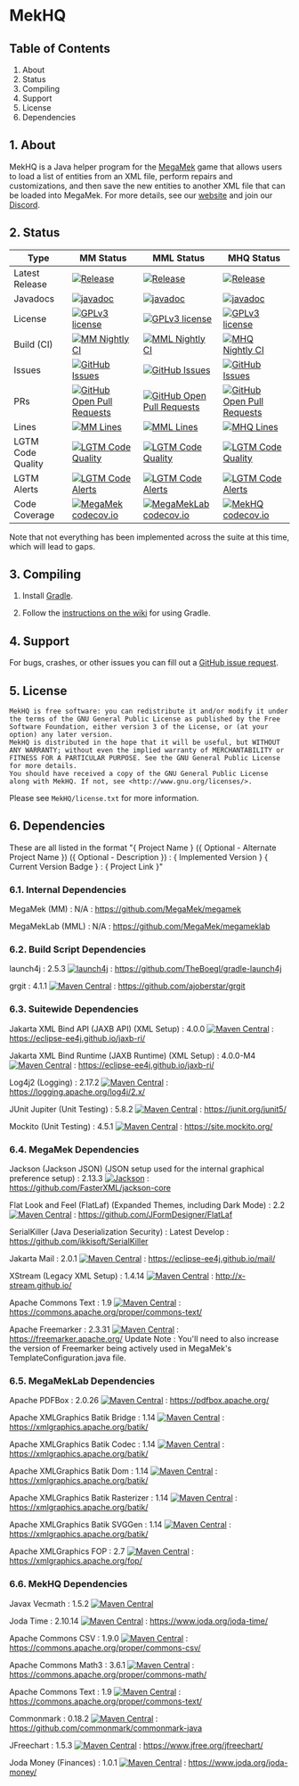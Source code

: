 # MekHQ

## Table of Contents
1. About
2. Status
3. Compiling
4. Support
5. License
6. Dependencies

## 1. About

MekHQ is a Java helper program for the [MegaMek](http://megamek.org)
game that allows users to load a list of entities from an XML file, perform repairs
and customizations, and then save the new entities to another XML file that
can be loaded into MegaMek. For more details, see
our [website](http://megamek.org/) and join our [Discord](https://discord.gg/XM54YH9396).

## 2. Status
| Type | MM Status | MML Status | MHQ Status |
| ---- | --------- | ---------- | ---------- |
| Latest Release | [![Release](https://img.shields.io/github/release/MegaMek/megamek.svg)](https://gitHub.com/MegaMek/megamek/releases/) | [![Release](https://img.shields.io/github/release/MegaMek/megameklab.svg)](https://gitHub.com/MegaMek/megameklab/releases/) | [![Release](https://img.shields.io/github/release/MegaMek/mekhq.svg)](https://gitHub.com/MegaMek/mekhq/releases/) |
| Javadocs | [![javadoc](https://javadoc.io/badge2/org.megamek/megamek/javadoc.svg?color=red)](https://javadoc.io/doc/org.megamek/megamek) | [![javadoc](https://javadoc.io/badge2/org.megamek/megameklab/javadoc.svg?color=red)](https://javadoc.io/doc/org.megamek/megameklab) | [![javadoc](https://javadoc.io/badge2/org.megamek/mekhq/javadoc.svg?color=red)](https://javadoc.io/doc/org.megamek/mekhq) |
| License | [![GPLv3 license](https://img.shields.io/badge/License-GPLv2-blue.svg)](http://www.gnu.org/licenses/old-licenses/gpl-2.0.html) | [![GPLv3 license](https://img.shields.io/badge/License-GPLv2-blue.svg)](http://www.gnu.org/licenses/old-licenses/gpl-2.0.html) | [![GPLv3 license](https://img.shields.io/badge/License-GPLv3-blue.svg)](http://www.gnu.org/licenses/gpl-3.0.html) |
| Build (CI) | [![MM Nightly CI](https://github.com/MegaMek/megamek/workflows/MegaMek%20Nightly%20CI/badge.svg)](https://github.com/MegaMek/megamek/actions/workflows/nightly-ci.yml) | [![MML Nightly CI](https://github.com/MegaMek/megameklab/workflows/MegaMekLab%20Nightly%20CI/badge.svg)](https://github.com/MegaMek/megameklab/actions/workflows/nightly-ci.yml) | [![MHQ Nightly CI](https://github.com/MegaMek/mekhq/workflows/MekHQ%20Nightly%20CI/badge.svg)](https://github.com/MegaMek/mekhq/actions/workflows/nightly-ci.yml) |
| Issues | [![GitHub Issues](https://badgen.net/github/open-issues/MegaMek/megamek)](https://gitHub.com/MegaMek/megamek/issues/) | [![GitHub Issues](https://badgen.net/github/open-issues/MegaMek/megameklab)](https://gitHub.com/MegaMek/megameklab/issues/) | [![GitHub Issues](https://badgen.net/github/open-issues/MegaMek/mekhq)](https://gitHub.com/MegaMek/mekhq/issues/) |
| PRs | [![GitHub Open Pull Requests](https://badgen.net/github/open-prs/MegaMek/megamek)](https://gitHub.com/MegaMek/megamek/pull/) | [![GitHub Open Pull Requests](https://badgen.net/github/open-prs/MegaMek/megameklab)](https://gitHub.com/MegaMek/megameklab/pull/) | [![GitHub Open Pull Requests](https://badgen.net/github/open-prs/MegaMek/mekhq)](https://gitHub.com/MegaMek/mekhq/pull/) |
| Lines | [![MM Lines](https://badgen.net/lgtm/lines/g/MegaMek/megamek/java)](https://gitHub.com/MegaMek/megamek/) | [![MML Lines](https://badgen.net/lgtm/lines/g/MegaMek/megameklab/java)](https://gitHub.com/MegaMek/megameklab/) | [![MHQ Lines](https://badgen.net/lgtm/lines/g/MegaMek/mekhq/java)](https://gitHub.com/MegaMek/mekhq/) |
| LGTM Code Quality | [![LGTM Code Quality](https://img.shields.io/lgtm/grade/java/g/MegaMek/megamek.svg?logo=lgtm&logoWidth=18)](https://lgtm.com/projects/g/MegaMek/megamek/context:java) | [![LGTM Code Quality](https://img.shields.io/lgtm/grade/java/g/MegaMek/megameklab.svg?logo=lgtm&logoWidth=18)](https://lgtm.com/projects/g/MegaMek/megameklab/context:java) | [![LGTM Code Quality](https://img.shields.io/lgtm/grade/java/g/MegaMek/mekhq.svg?logo=lgtm&logoWidth=18)](https://lgtm.com/projects/g/MegaMek/mekhq/context:java) |
| LGTM Alerts | [![LGTM Code Alerts](https://img.shields.io/lgtm/alerts/g/MegaMek/megamek.svg?logo=lgtm&logoWidth=18)](https://lgtm.com/projects/g/MegaMek/megamek/alerts/) | [![LGTM Code Alerts](https://img.shields.io/lgtm/alerts/g/MegaMek/megameklab.svg?logo=lgtm&logoWidth=18)](https://lgtm.com/projects/g/MegaMek/megameklab/alerts/) | [![LGTM Code Alerts](https://img.shields.io/lgtm/alerts/g/MegaMek/mekhq.svg?logo=lgtm&logoWidth=18)](https://lgtm.com/projects/g/MegaMek/mekhq/alerts/) |
| Code Coverage | [![MegaMek codecov.io](https://codecov.io/github/MegaMek/megamek/coverage.svg)](https://codecov.io/github/MegaMek/megamek) | [![MegaMekLab codecov.io](https://codecov.io/github/MegaMek/megameklab/coverage.svg)](https://codecov.io/github/MegaMek/megameklab) | [![MekHQ codecov.io](https://codecov.io/github/MegaMek/mekhq/coverage.svg)](https://codecov.io/github/MegaMek/mekhq) |

Note that not everything has been implemented across the suite at this time, which will lead to gaps.

## 3. Compiling
1) Install [Gradle](https://gradle.org/).

2) Follow the [instructions on the wiki](https://github.com/MegaMek/megamek/wiki/Working-With-Gradle) for using Gradle.


## 4. Support
For bugs, crashes, or other issues you can fill out a [GitHub issue request](https://github.com/MegaMek/mekhq/issues).


## 5. License
```
MekHQ is free software: you can redistribute it and/or modify it under the terms of the GNU General Public License as published by the Free Software Foundation, either version 3 of the License, or (at your option) any later version.
MekHQ is distributed in the hope that it will be useful, but WITHOUT ANY WARRANTY; without even the implied warranty of MERCHANTABILITY or FITNESS FOR A PARTICULAR PURPOSE. See the GNU General Public License for more details.
You should have received a copy of the GNU General Public License along with MekHQ. If not, see <http://www.gnu.org/licenses/>.
```
Please see `MekHQ/license.txt` for more information.


## 6. Dependencies
These are all listed in the format "{ Project Name } ({ Optional - Alternate Project Name }) ({ Optional - Description }) : { Implemented Version } { Current Version Badge } : { Project Link }"

### 6.1. Internal Dependencies
MegaMek (MM) : N/A : https://github.com/MegaMek/megamek

MegaMekLab (MML) : N/A : https://github.com/MegaMek/megameklab

### 6.2. Build Script Dependencies
launch4j : 2.5.3 [ ![launch4j](https://img.shields.io/maven-metadata/v.svg?colorB=007ec6&label=Gradle&metadataUrl=https%3A%2F%2Fplugins.gradle.org%2Fm2%2Fedu%2Fsc%2Fseis%2Flaunch4j%2Fedu.sc.seis.launch4j.gradle.plugin%2Fmaven-metadata.xml)](https://plugins.gradle.org/plugin/edu.sc.seis.launch4j) : https://github.com/TheBoegl/gradle-launch4j

grgit : 4.1.1 [![Maven Central](https://img.shields.io/maven-central/v/org.ajoberstar.grgit/grgit-gradle.svg?label=Maven%20Central)](https://search.maven.org/search?q=g:%22org.ajoberstar.grgit%22%20AND%20a:%22grgit-gradle%22) : https://github.com/ajoberstar/grgit

### 6.3. Suitewide Dependencies
Jakarta XML Bind API (JAXB API) (XML Setup) : 4.0.0 [![Maven Central](https://img.shields.io/maven-central/v/jakarta.xml.bind/jakarta.xml.bind-api.svg?label=Maven%20Central)](https://search.maven.org/search?q=g:%22jakarta.xml.bind%22%20AND%20a:%22jakarta.xml.bind-api%22) : https://eclipse-ee4j.github.io/jaxb-ri/

Jakarta XML Bind Runtime (JAXB Runtime) (XML Setup) : 4.0.0-M4 [![Maven Central](https://img.shields.io/maven-central/v/org.glassfish.jaxb/jaxb-runtime.svg?label=Maven%20Central)](https://search.maven.org/search?q=g:%22org.glassfish.jaxb%22%20AND%20a:%22jaxb-runtime%22) : https://eclipse-ee4j.github.io/jaxb-ri/

Log4j2 (Logging) : 2.17.2 [![Maven Central](https://img.shields.io/maven-central/v/org.apache.logging.log4j/log4j.svg?label=Maven%20Central)](https://search.maven.org/search?q=g:%22org.apache.logging.log4j%22%20AND%20a:%22log4j%22) :  https://logging.apache.org/log4j/2.x/

JUnit Jupiter (Unit Testing) : 5.8.2 [![Maven Central](https://img.shields.io/maven-central/v/org.junit.jupiter/junit-jupiter.svg?label=Maven%20Central)](https://search.maven.org/search?q=g:%22org.junit.jupiter%22%20AND%20a:%22junit-jupiter%22) : https://junit.org/junit5/

Mockito (Unit Testing) : 4.5.1 [![Maven Central](https://img.shields.io/maven-central/v/org.mockito/mockito-core.svg?label=Maven%20Central)](https://search.maven.org/search?q=g:%22org.mockito%22%20AND%20a:%22mockito-core%22) : https://site.mockito.org/

### 6.4. MegaMek Dependencies
Jackson (Jackson JSON) (JSON setup used for the internal graphical preference setup)
: 2.13.3 [![Jackson](https://img.shields.io/maven-central/v/com.fasterxml.jackson.core/jackson-core.svg?label=Maven%20Central)](https://search.maven.org/search?q=g:%22com.fasterxml.jackson.core%22%20AND%20a:%22jackson-core%22) : https://github.com/FasterXML/jackson-core

Flat Look and Feel (FlatLaf) (Expanded Themes, including Dark Mode) : 2.2 [![Maven Central](https://img.shields.io/maven-central/v/com.formdev/flatlaf.svg?label=Maven%20Central)](https://search.maven.org/search?q=g:%22com.formdev%22%20AND%20a:%22flatlaf%22) : https://github.com/JFormDesigner/FlatLaf

SerialKiller (Java Deserialization Security) : Latest Develop : https://github.com/ikkisoft/SerialKiller

Jakarta Mail : 2.0.1 [![Maven Central](https://img.shields.io/maven-central/v/com.sun.mail/jakarta.mail.svg?label=Maven%20Central)](https://search.maven.org/search?q=g:%22com.sun.mail%22%20AND%20a:%22jakarta.mail%22) : https://eclipse-ee4j.github.io/mail/

XStream (Legacy XML Setup) : 1.4.14 [![Maven Central](https://img.shields.io/maven-central/v/com.thoughtworks.xstream/xstream.svg?label=Maven%20Central)](https://search.maven.org/search?q=g:%22com.thoughtworks.xstream%22%20AND%20a:%22xstream%22) : http://x-stream.github.io/

Apache Commons Text : 1.9 [![Maven Central](https://img.shields.io/maven-central/v/org.apache.commons/commons-text.svg?label=Maven%20Central)](https://search.maven.org/search?q=g:%22org.apache.commons%22%20AND%20a:%22commons-text%22) : https://commons.apache.org/proper/commons-text/

Apache Freemarker : 2.3.31 [![Maven Central](https://img.shields.io/maven-central/v/org.freemarker/freemarker.svg?label=Maven%20Central)](https://search.maven.org/search?q=g:%22org.freemarker%22%20AND%20a:%22freemarker%22) : https://freemarker.apache.org/
Update Note : You'll need to also increase the version of Freemarker being actively used in MegaMek's TemplateConfiguration.java file.

### 6.5. MegaMekLab Dependencies
Apache PDFBox : 2.0.26 [![Maven Central](https://img.shields.io/maven-central/v/org.apache.pdfbox/pdfbox.svg?label=Maven%20Central)](https://search.maven.org/search?q=g:%22org.apache.pdfbox%22%20AND%20a:%22pdfbox%22) : https://pdfbox.apache.org/

Apache XMLGraphics Batik Bridge : 1.14 [![Maven Central](https://img.shields.io/maven-central/v/org.apache.xmlgraphics/batik-bridge.svg?label=Maven%20Central)](https://search.maven.org/search?q=g:%22org.apache.xmlgraphics%22%20AND%20a:%22batik-bridge%22) : https://xmlgraphics.apache.org/batik/

Apache XMLGraphics Batik Codec : 1.14 [![Maven Central](https://img.shields.io/maven-central/v/org.apache.xmlgraphics/batik-codec.svg?label=Maven%20Central)](https://search.maven.org/search?q=g:%22org.apache.xmlgraphics%22%20AND%20a:%22batik-codec%22) : https://xmlgraphics.apache.org/batik/

Apache XMLGraphics Batik Dom : 1.14 [![Maven Central](https://img.shields.io/maven-central/v/org.apache.xmlgraphics/batik-dom.svg?label=Maven%20Central)](https://search.maven.org/search?q=g:%22org.apache.xmlgraphics%22%20AND%20a:%22batik-dom%22) : https://xmlgraphics.apache.org/batik/

Apache XMLGraphics Batik Rasterizer : 1.14 [![Maven Central](https://img.shields.io/maven-central/v/org.apache.xmlgraphics/batik-rasterizer.svg?label=Maven%20Central)](https://search.maven.org/search?q=g:%22org.apache.xmlgraphics%22%20AND%20a:%22batik-rasterizer%22) : https://xmlgraphics.apache.org/batik/

Apache XMLGraphics Batik SVGGen : 1.14 [![Maven Central](https://img.shields.io/maven-central/v/org.apache.xmlgraphics/batik-svggen.svg?label=Maven%20Central)](https://search.maven.org/search?q=g:%22org.apache.xmlgraphics%22%20AND%20a:%22batik-svggen%22) : https://xmlgraphics.apache.org/batik/

Apache XMLGraphics FOP : 2.7 [![Maven Central](https://img.shields.io/maven-central/v/org.apache.xmlgraphics/fop.svg?label=Maven%20Central)](https://search.maven.org/search?q=g:%22org.apache.xmlgraphics%22%20AND%20a:%22fop%22) : https://xmlgraphics.apache.org/fop/

### 6.6. MekHQ Dependencies
Javax Vecmath : 1.5.2 [![Maven Central](https://img.shields.io/maven-central/v/javax.vecmath/vecmath.svg?label=Maven%20Central)](https://search.maven.org/search?q=g:%22javax.vecmath%22%20AND%20a:%22vecmath%22)

Joda Time : 2.10.14 [![Maven Central](https://img.shields.io/maven-central/v/joda-time/joda-time.svg?label=Maven%20Central)](https://search.maven.org/search?q=g:%22joda-time%22%20AND%20a:%22joda-time%22) : https://www.joda.org/joda-time/

Apache Commons CSV : 1.9.0 [![Maven Central](https://img.shields.io/maven-central/v/org.apache.commons/commons-csv.svg?label=Maven%20Central)](https://search.maven.org/search?q=g:%22org.apache.commons%22%20AND%20a:%22commons-csv%22) : https://commons.apache.org/proper/commons-csv/

Apache Commons Math3 : 3.6.1 [![Maven Central](https://img.shields.io/maven-central/v/org.apache.commons/commons-math3.svg?label=Maven%20Central)](https://search.maven.org/search?q=g:%22org.apache.commons%22%20AND%20a:%22commons-math3%22) : https://commons.apache.org/proper/commons-math/

Apache Commons Text : 1.9 [![Maven Central](https://img.shields.io/maven-central/v/org.apache.commons/commons-text.svg?label=Maven%20Central)](https://search.maven.org/search?q=g:%22org.apache.commons%22%20AND%20a:%22commons-text%22) : https://commons.apache.org/proper/commons-text/

Commonmark : 0.18.2 [![Maven Central](https://img.shields.io/maven-central/v/org.commonmark/commonmark.svg?label=Maven%20Central)](https://search.maven.org/search?q=g:%22org.commonmark%22%20AND%20a:%22commonmark%22) : https://github.com/commonmark/commonmark-java

JFreechart : 1.5.3 [![Maven Central](https://img.shields.io/maven-central/v/org.jfree/jfreechart.svg?label=Maven%20Central)](https://search.maven.org/search?q=g:%22org.jfree%22%20AND%20a:%22jfreechart%22) : https://www.jfree.org/jfreechart/

Joda Money (Finances) : 1.0.1 [![Maven Central](https://img.shields.io/maven-central/v/org.joda/joda-money.svg?label=Maven%20Central)](https://search.maven.org/search?q=g:%22org.joda%22%20AND%20a:%22joda-money%22) : https://www.joda.org/joda-money/

